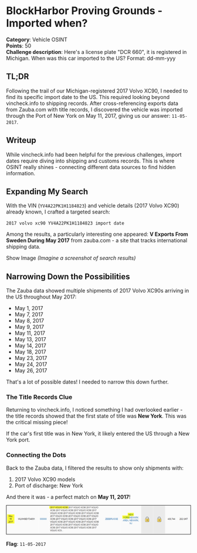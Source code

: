 # BlockHarbor Proving Grounds - Imported when?

**Category**: Vehicle OSINT<br>
**Points**: 50<br>
**Challenge description**: Here's a license plate "DCR 660", it is registered in Michigan. When was this car imported to the US? Format: dd-mm-yyy

## TL;DR

Following the trail of our Michigan-registered 2017 Volvo XC90, I needed to find its specific import date to the US. This required looking beyond vincheck.info to shipping records. After cross-referencing exports data from Zauba.com with title records, I discovered the vehicle was imported through the Port of New York on May 11, 2017, giving us our answer: `11-05-2017`.

## Writeup


While vincheck.info had been helpful for the previous challenges, import dates require diving into shipping and customs records. This is where OSINT really shines - connecting different data sources to find hidden information.

## Expanding My Search

With the VIN (`YV4A22PK1H1184823`) and vehicle details (2017 Volvo XC90) already known, I crafted a targeted search:

```
2017 volvo xc90 YV4A22PK1H1184823 import date
```

Among the results, a particularly interesting one appeared: **V Exports From Sweden During May 2017** from zauba.com - a site that tracks international shipping data.

Show Image _(Imagine a screenshot of search results)_

## Narrowing Down the Possibilities

The Zauba data showed multiple shipments of 2017 Volvo XC90s arriving in the US throughout May 2017:

-   May 1, 2017
-   May 7, 2017
-   May 8, 2017
-   May 9, 2017
-   May 11, 2017
-   May 13, 2017
-   May 14, 2017
-   May 18, 2017
-   May 23, 2017
-   May 24, 2017
-   May 26, 2017

That's a lot of possible dates! I needed to narrow this down further.

### The Title Records Clue

Returning to vincheck.info, I noticed something I had overlooked earlier - the title records showed that the first state of title was **New York**. This was the critical missing piece!

If the car's first title was in New York, it likely entered the US through a New York port.

### Connecting the Dots

Back to the Zauba data, I filtered the results to show only shipments with:

1.  2017 Volvo XC90 models
2.  Port of discharge: New York

And there it was - a perfect match on **May 11, 2017**!

![Export Data](images/importedwhen.png)

**Flag**: `11-05-2017`